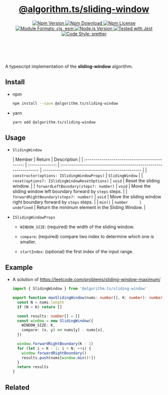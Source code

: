 <header>
  <h1 align="center">
    <a href="https://github.com/guanghechen/algorithm.ts/tree/@algorithm.ts/sliding-window@3.1.1/packages/sliding-window#readme">@algorithm.ts/sliding-window</a>
  </h1>
  <div align="center">
    <a href="https://www.npmjs.com/package/@algorithm.ts/sliding-window">
      <img
        alt="Npm Version"
        src="https://img.shields.io/npm/v/@algorithm.ts/sliding-window.svg"
      />
    </a>
    <a href="https://www.npmjs.com/package/@algorithm.ts/sliding-window">
      <img
        alt="Npm Download"
        src="https://img.shields.io/npm/dm/@algorithm.ts/sliding-window.svg"
      />
    </a>
    <a href="https://www.npmjs.com/package/@algorithm.ts/sliding-window">
      <img
        alt="Npm License"
        src="https://img.shields.io/npm/l/@algorithm.ts/sliding-window.svg"
      />
    </a>
    <a href="#install">
      <img
        alt="Module Formats: cjs, esm"
        src="https://img.shields.io/badge/module_formats-cjs%2C%20esm-green.svg"
      />
    </a>
    <a href="https://github.com/nodejs/node">
      <img
        alt="Node.js Version"
        src="https://img.shields.io/node/v/@algorithm.ts/sliding-window"
      />
    </a>
    <a href="https://github.com/facebook/jest">
      <img
        alt="Tested with Jest"
        src="https://img.shields.io/badge/tested_with-jest-9c465e.svg"
      />
    </a>
    <a href="https://github.com/prettier/prettier">
      <img
        alt="Code Style: prettier"
        src="https://img.shields.io/badge/code_style-prettier-ff69b4.svg?style=flat-square"
      />
    </a>
  </div>
</header>
<br/>

A typescript implementation of the **sliding-window** algorithm.

## Install

- npm

  ```bash
  npm install --save @algorithm.ts/sliding-window
  ```

- yarn

  ```bash
  yarn add @algorithm.ts/sliding-window
  ```

## Usage

- `SlidingWindow`

  |                    Member                     |     Return      | Description                                                      |
  | :-------------------------------------------: | :-------------: | :--------------------------------------------------------------- | ------------------------------------------------- |
  |  `constructor(options: ISlidingWindowProps)`  | `SlidingWindow` |
  | `reset(options?: ISlidingWindowResetOptions)` |     `void`      | Reset the sliding window.                                        |
  |     `forwardLeftBoundary(steps?: number)`     |     `void`      | Move the sliding window left boundary forward by `steps` steps.  |
  |    `forwardRightBoundary(steps?: number)`     |     `void`      | Move the sliding window right boundary forward by `steps` steps. |
  |                    `min()`                    |     `number     | undefined`                                                       | Return the minimum element in the Sliding Window. |

- `ISlidingWindowProps`

  - `WINDOW_SIZE`: (required) the width of the sliding window.

  - `compare`: (required) compare two index to determine which one is smaller.

  - `startIndex`: (optional) the first index of the input range.

## Example

- A solution of https://leetcode.com/problems/sliding-window-maximum/

  ```typescript
  import { SlidingWindow } from '@algorithm.ts/sliding-window'

  export function maxSlidingWindow(nums: number[], K: number): number[] {
    const N = nums.length
    if (N < K) return []

    const results: number[] = []
    const window = new SlidingWindow({
      WINDOW_SIZE: K,
      compare: (x, y) => nums[y] - nums[x],
    })

    window.forwardRightBoundary(K - 1)
    for (let i = K - 1; i < N; ++i) {
      window.forwardRightBoundary()
      results.push(nums[window.min()!])
    }
    return results
  }
  ```

## Related

[homepage]:
  https://github.com/guanghechen/algorithm.ts/tree/@algorithm.ts/sliding-window@3.1.1/packages/sliding-window#readme

